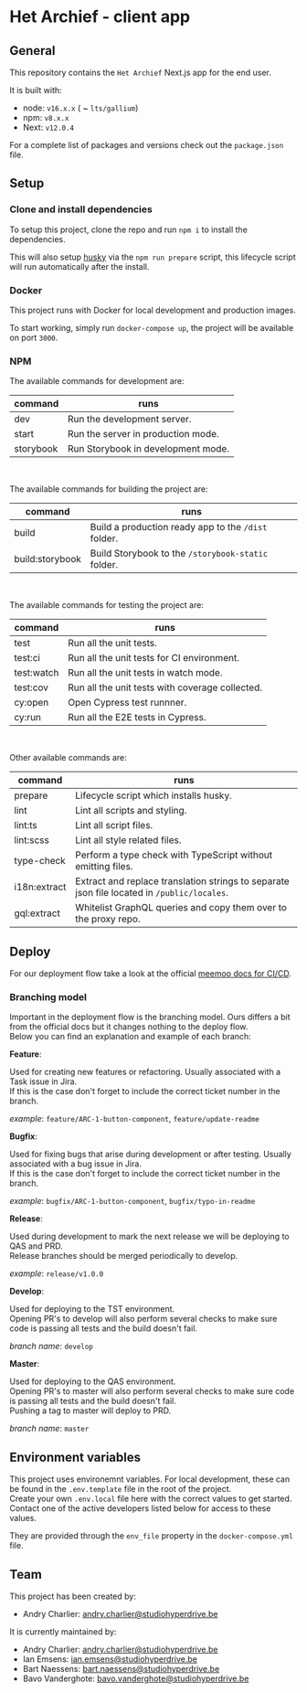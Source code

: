 # Het Archief - client app

## General

This repository contains the `Het Archief` Next.js app for the end user.

It is built with:
- node: `v16.x.x` ( ~ `lts/gallium`)
- npm: `v8.x.x`
- Next: `v12.0.4`

For a complete list of packages and versions check out the `package.json` file.

## Setup

### Clone and install dependencies
To setup this project, clone the repo and run `npm i` to install the dependencies.

This will also setup [husky](https://github.com/typicode/husky) via the `npm run prepare` script,
this lifecycle script will run automatically after the install.

### Docker
This project runs with Docker for local development and production images.

To start working, simply run `docker-compose up`, the project will be available on port `3000`.

### NPM

The available commands for development are:

| command      | runs                                                                                                 |
|--------------|------------------------------------------------------------------------------------------------------|
| dev          | Run the development server.                                                                          |
| start        | Run the server in production mode.                                                                   |
| storybook    | Run Storybook in development mode.                                                                   |
<br>

The available commands for building the project are:

| command          | runs                                                                                             |
|------------------|--------------------------------------------------------------------------------------------------|
| build            | Build a production ready app to the `/dist` folder.                                              |
| build:storybook  | Build Storybook to the `/storybook-static` folder.                                               |
<br>

The available commands for testing the project are:

| command      | runs                                                                                                 |
|--------------|------------------------------------------------------------------------------------------------------|
| test         | Run all the unit tests.                                                                              |
| test:ci      | Run all the unit tests for CI environment.                                                           |
| test:watch   | Run all the unit tests in watch mode.                                                                |
| test:cov     | Run all the unit tests with coverage collected.                                                      |
| cy:open      | Open Cypress test runnner.                                                                           |
| cy:run       | Run all the E2E tests in Cypress.                                                                    |
<br>

Other available commands are:

| command      | runs                                                                                                 |
|--------------|------------------------------------------------------------------------------------------------------|
| prepare      | Lifecycle script which installs husky.                                                               |
| lint         | Lint all scripts and styling.                                                                        |
| lint:ts      | Lint all script files.                                                                               |
| lint:scss    | Lint all style related files.                                                                        |
| type-check   | Perform a type check with TypeScript without emitting files.                                         |
| i18n:extract | Extract and replace translation strings to separate json file located in `/public/locales`.          |
| gql:extract  | Whitelist GraphQL queries and copy them over to the proxy repo.                                      |

## Deploy

For our deployment flow take a look at the official [meemoo docs for CI/CD](https://github.com/viaacode/ci-cd-docs/tree/main).

### Branching model

Important in the deployment flow is the branching model. Ours differs a bit from the official docs
but it changes nothing to the deploy flow.  
Below you can find an explanation and example of each branch:

**Feature**:

Used for creating new features or refactoring. Usually associated with a Task issue in Jira.  
If this is the case don't forget to include the correct ticket number in the branch.

*example*: `feature/ARC-1-button-component`, `feature/update-readme`

**Bugfix**:

Used for fixing bugs that arise during development or after testing. Usually associated with a bug
issue in Jira.  
If this is the case don't forget to include the correct ticket number in the branch.

*example*: `bugfix/ARC-1-button-component`, `bugfix/typo-in-readme`

**Release**:

Used during development to mark the next release we will be deploying to QAS and PRD.  
Release branches should be merged periodically to develop.

*example*: `release/v1.0.0`

**Develop**:

Used for deploying to the TST environment.  
Opening PR's to develop will also perform several checks to make sure code is passing all tests and
the build doesn't fail.

*branch name*: `develop`

**Master**:

Used for deploying to the QAS environment.  
Opening PR's to master will also perform several checks to make sure code is passing all tests and
the build doesn't fail.  
Pushing a tag to master will deploy to PRD.

*branch name*: `master`


## Environment variables

This project uses environemnt variables. For local development, these can be found in the
`.env.template` file in the root of the project.  
Create your own `.env.local` file here with the correct values to get started. Contact one of the
active developers listed below for access to these values.

They are provided through the `env_file` property in the `docker-compose.yml` file.

## Team

This project has been created by:
- Andry Charlier: andry.charlier@studiohyperdrive.be

It is currently maintained by:
- Andry Charlier: andry.charlier@studiohyperdrive.be
- Ian Emsens: ian.emsens@studiohyperdrive.be
- Bart Naessens: bart.naessens@studiohyperdrive.be
- Bavo Vanderghote: bavo.vanderghote@studiohyperdrive.be
